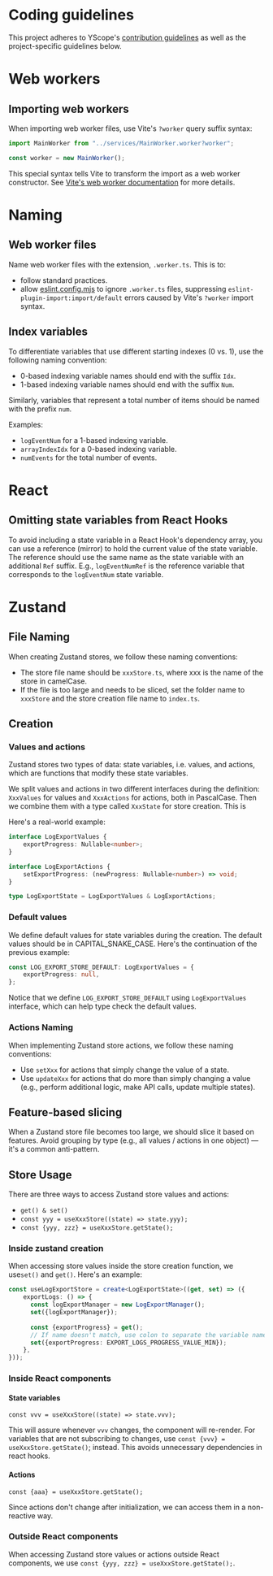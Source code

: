 # Coding guidelines

This project adheres to YScope's [contribution guidelines][yscope-guidelines] as well as the
project-specific guidelines below.

# Web workers

## Importing web workers

When importing web worker files, use Vite's `?worker` query suffix syntax:

```ts
import MainWorker from "../services/MainWorker.worker?worker";

const worker = new MainWorker();
```

This special syntax tells Vite to transform the import as a web worker constructor. See
[Vite's web worker documentation][vite-worker-query-suffix] for more details.

# Naming

## Web worker files

Name web worker files with the extension, `.worker.ts`. This is to:

* follow standard practices.
* allow [eslint.config.mjs][eslint-config-mjs] to ignore `.worker.ts` files, suppressing
  `eslint-plugin-import:import/default` errors caused by Vite's `?worker` import syntax.

## Index variables

To differentiate variables that use different starting indexes (0 vs. 1), use the following naming
convention:

* 0-based indexing variable names should end with the suffix `Idx`.
* 1-based indexing variable names should end with the suffix `Num`.

Similarly, variables that represent a total number of items should be named with the prefix `num`.

Examples:

* `logEventNum` for a 1-based indexing variable.
* `arrayIndexIdx` for a 0-based indexing variable.
* `numEvents` for the total number of events.

# React

## Omitting state variables from React Hooks

To avoid including a state variable in a React Hook's dependency array, you can use a reference
(mirror) to hold the current value of the state variable. The reference should use the same name as
the state variable with an additional `Ref` suffix. E.g., `logEventNumRef` is the reference variable
that corresponds to the `logEventNum` state variable.

# Zustand

## File Naming

When creating Zustand stores, we follow these naming conventions:

* The store file name should be `xxxStore.ts`, where xxx is the name of the store in camelCase.
* If the file is too large and needs to be sliced, set the folder name to `xxxStore` and the store
creation file name to `index.ts`.

## Creation

### Values and actions

Zustand stores two types of data: state variables, i.e. values, and actions, which are functions that
modify these state variables.

We split values and actions in two different interfaces during the definition: `XxxValues` for values and `XxxActions`
for actions, both in PascalCase. Then we combine them with a type called `XxxState` for store creation. This is 

Here's a real-world example:

```ts
interface LogExportValues {
    exportProgress: Nullable<number>;
}

interface LogExportActions {
    setExportProgress: (newProgress: Nullable<number>) => void;
}

type LogExportState = LogExportValues & LogExportActions;
```

### Default values

We define default values for state variables during the creation.
The default values should be in CAPITAL_SNAKE_CASE. Here's the continuation of the previous example:

```ts
const LOG_EXPORT_STORE_DEFAULT: LogExportValues = {
    exportProgress: null,
};
```

Notice that we define `LOG_EXPORT_STORE_DEFAULT` using `LogExportValues` interface, which can help
type check the default values.

### Actions Naming

When implementing Zustand store actions, we follow these naming conventions:

* Use `setXxx` for actions that simply change the value of a state.
* Use `updateXxx` for actions that do more than simply changing a value (e.g., perform additional logic, make API calls,
update multiple states).

## Feature-based slicing

When a Zustand store file becomes too large, we should slice it based on features. Avoid grouping by type (e.g., all
values / actions in one object) — it's a common anti-pattern.

## Store Usage

There are three ways to access Zustand store values and actions:
* `get() & set()`
* `const yyy = useXxxStore((state) => state.yyy);`
* `const {yyy, zzz} = useXxxStore.getState();`

### Inside zustand creation

When accessing store values inside the store creation function, we use`set()` and `get()`. Here's an example:

```ts
const useLogExportStore = create<LogExportState>((get, set) => ({
    exportLogs: () => {
      const logExportManager = new LogExportManager();
      set({logExportManager});
      
      const {exportProgress} = get();
      // If name doesn't match, use colon to separate the variable name from the value.
      set({exportProgress: EXPORT_LOGS_PROGRESS_VALUE_MIN});
    },
}));
```


### Inside React components

#### State variables
`const vvv = useXxxStore((state) => state.vvv);`

This will assure whenever `vvv` changes, the component will re-render. For variables that are not subscribing to changes,
use `const {vvv} = useXxxStore.getState()`; instead. This avoids unnecessary dependencies in react hooks.

#### Actions
`const {aaa} = useXxxStore.getState();`

Since actions don't change after initialization, we can access them in a non-reactive way.

### Outside React components

When accessing Zustand store values or actions outside React components, we use
`const {yyy, zzz} = useXxxStore.getState();`.

[eslint-config-mjs]: https://github.com/y-scope/yscope-log-viewer/blob/main/eslint.config.mjs
[vite-worker-query-suffix]: https://vite.dev/guide/features.html#import-with-query-suffixes
[yscope-guidelines]: https://docs.yscope.com/dev-guide/contrib-guides-overview.html
